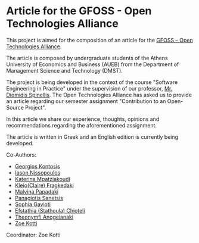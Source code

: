 # Article for the GFOSS - Open Technologies Alliance
This project is aimed for the composition of an article for the [GFOSS – Open Technologies Alliance]( https://gfoss.eu/ ).

The article is composed by undergraduate students of the Athens University of Economics and Business (AUEB) from the Department of 
Management Science and Technology (DMST).

The project is being developed in the context of the course "Software Engineering in Practice" under the supervision of our professor, [Mr. Diomidis Spinellis](https://github.com/dspinellis). The Open Technologies Alliance has asked
us to provide an article regarding our semester assignment "Contribution to an Open-Source Project". 

In this article we share our experience, thoughts, opinions and recommendations regarding the aforementioned assignment. 

The article is written in Greek and an English edition is currently being developed.

Co-Authors:
* [Georgios Kontosis](https://github.com/gkodosis)
* [Iason Nissopoulos](https://github.com/IasonNissopoulos)
* [Katerina Mpatziakoudi](https://github.com/katmpatz)
* [Kleio(Claire) Fragkedaki](https://github.com/kfragkedaki)
* [Malvina Papadaki](https://github.com/MalvinaPap)
* [Panagiotis Sanetsis](https://github.com/SanetsisPanagiotis)
* [Sophia Gavioti](https://github.com/SophiaGvt)
* [Efstathia (Stathoula) Chioteli](https://github.com/stathoula)
* [Theonymfi Anogeianaki](https://github.com/Theonimfi)
* [Zoe Kotti](https://github.com/zoekt)

Coordinator:
Zoe Kotti

